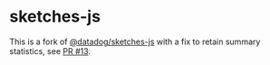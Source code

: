 # sketches-js


This is a fork of [@datadog/sketches-js](https://www.npmjs.com/package/@datadog/sketches-js) with a fix to retain summary statistics, see [PR #13](https://github.com/DataDog/sketches-js/pull/13).
